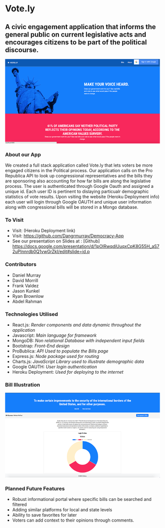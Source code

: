 # Vote.ly

## A civic engagement application that informs the general public on current legislative acts and encourages citizens to be part of the political discourse.

![Home page image of Vote.ly](https://github.com/Dangrmurray/Democracy-App/blob/master/client/public/images/Log-in.png)

### About our App

We created a full stack  application called Vote.ly that lets voters be more engaged citizens in the Political process. Our application calls on  the Pro Republica API to look up congressional representatives and the bills they are sponsoring also accounting for how far bills are along the legislative process. 
The user is authenticated through Google Oauth and assigned a unique id. Each user ID is pertinent to dislaying particualr demographic statistics of vote results. Upon vsiting the website (Heroku Deployment info) each user will login through Google OAUTH and unique user information along with congressional bills will be stored in a Mongo database.

### To Visit

* Visit: (Heroku Deployment link)
* Visit: https://github.com/Dangrmurray/Democracy-App
* See our presentation on Slides at : [Github] https://docs.google.com/presentation/d/1pOIRwqdiUuqxCpK8G55H_aS72uPInnrdb0Q1vwGrZkI/edit#slide=id.p

### Contributors

* Daniel Murray
* David Morrill
* Frank Valdez
* Jason Kunkel
* Ryan  Brownlow
* Abdel Rahman

### Technologies Utilised

* React.js: _Render components and data dynamic throughout the application_
* Javascript: _Main language for framework_
* MongoDB: _Non relational Database with independent input fields_
* Bootstrap: _Front-End design_
* ProBublica: _API Used to populate the Bills page_
* Express.js: _Node package used for routing_
* Charts.js: _JavaScript Library used to illustrate demographic data_
* Google OAUTH: _User login authentication_
* Heroku Deployment: _Used for deploying to the internet_

### Bill Illustration

![Home page image of Vote.ly](https://github.com/Dangrmurray/Democracy-App/blob/master/client/public/images/Dem-2.png)

### Planned Future Features

* Robust informational portal where specific bills can be searched and filtered
* Adding similar platforms for local and state levels
* Ability to save favorites for later
* Voters can add context to their opinions through comments.





